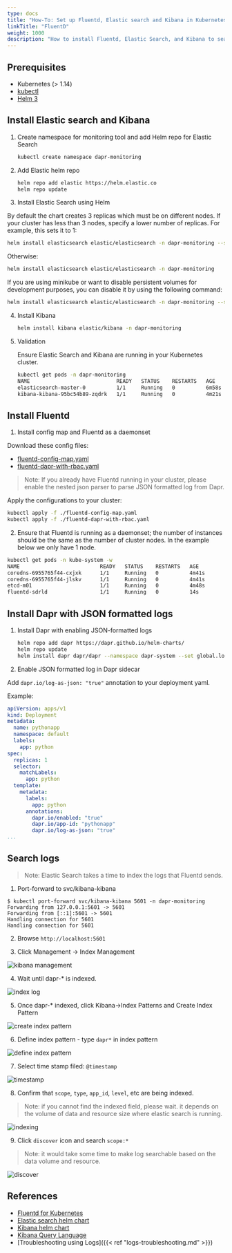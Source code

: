 ```yaml
---
type: docs
title: "How-To: Set up Fluentd, Elastic search and Kibana in Kubernetes"
linkTitle: "FluentD"
weight: 1000
description: "How to install Fluentd, Elastic Search, and Kibana to search logs in Kubernetes"
---
```


## Prerequisites

- Kubernetes (> 1.14)
- [kubectl](https://kubernetes.io/docs/tasks/tools/install-kubectl/)
- [Helm 3](https://helm.sh/)


## Install Elastic search and Kibana

1.  Create namespace for monitoring tool and add Helm repo for Elastic Search

    ```bash
    kubectl create namespace dapr-monitoring
    ```

2. Add Elastic helm repo

    ```bash
    helm repo add elastic https://helm.elastic.co
    helm repo update
    ```

3. Install Elastic Search using Helm

By default the chart creates 3 replicas which must be on different nodes.  If your cluster has less than 3 nodes, specify a lower number of replicas.  For example, this sets it to 1:

```bash
helm install elasticsearch elastic/elasticsearch -n dapr-monitoring --set replicas=1
```

Otherwise:

```bash
helm install elasticsearch elastic/elasticsearch -n dapr-monitoring
```

If you are using minikube or want to disable persistent volumes for development purposes, you can disable it by using the following command:

```bash
helm install elasticsearch elastic/elasticsearch -n dapr-monitoring --set persistence.enabled=false --replicas=1
```

4. Install Kibana

    ```bash
    helm install kibana elastic/kibana -n dapr-monitoring
    ```

5. Validation

    Ensure Elastic Search and Kibana are running in your Kubernetes cluster.
    
    ```bash
    kubectl get pods -n dapr-monitoring
    NAME                            READY   STATUS    RESTARTS   AGE
    elasticsearch-master-0          1/1     Running   0          6m58s
    kibana-kibana-95bc54b89-zqdrk   1/1     Running   0          4m21s
    ```

## Install Fluentd

1. Install config map and Fluentd as a daemonset

Download these config files:
- [fluentd-config-map.yaml](/docs/fluentd-config-map.yaml)
- [fluentd-dapr-with-rbac.yaml](/docs/fluentd-dapr-with-rbac.yaml)

> Note: If you already have Fluentd running in your cluster, please enable the nested json parser to parse JSON formatted log from Dapr.

Apply the configurations to your cluster:

```bash
kubectl apply -f ./fluentd-config-map.yaml
kubectl apply -f ./fluentd-dapr-with-rbac.yaml
```

2. Ensure that Fluentd is running as a daemonset; the number of instances should be the same as the number of cluster nodes.  In the example below we only have 1 node.

```bash
kubectl get pods -n kube-system -w
NAME                          READY   STATUS    RESTARTS   AGE
coredns-6955765f44-cxjxk      1/1     Running   0          4m41s
coredns-6955765f44-jlskv      1/1     Running   0          4m41s
etcd-m01                      1/1     Running   0          4m48s
fluentd-sdrld                 1/1     Running   0          14s
```


## Install Dapr with JSON formatted logs

1. Install Dapr with enabling JSON-formatted logs

    ```bash
    helm repo add dapr https://dapr.github.io/helm-charts/
    helm repo update
    helm install dapr dapr/dapr --namespace dapr-system --set global.logAsJson=true
    ```

2. Enable JSON formatted log in Dapr sidecar

Add `dapr.io/log-as-json: "true"` annotation to your deployment yaml.

Example:
```yaml
apiVersion: apps/v1
kind: Deployment
metadata:
  name: pythonapp
  namespace: default
  labels:
    app: python
spec:
  replicas: 1
  selector:
    matchLabels:
      app: python
  template:
    metadata:
      labels:
        app: python
      annotations:
        dapr.io/enabled: "true"
        dapr.io/app-id: "pythonapp"
        dapr.io/log-as-json: "true"
...
```

## Search logs

> Note: Elastic Search takes a time to index the logs that Fluentd sends. 

1. Port-forward to svc/kibana-kibana

```
$ kubectl port-forward svc/kibana-kibana 5601 -n dapr-monitoring
Forwarding from 127.0.0.1:5601 -> 5601
Forwarding from [::1]:5601 -> 5601
Handling connection for 5601
Handling connection for 5601
```

2. Browse `http://localhost:5601`

3. Click Management -> Index Management

![kibana management](/images/kibana-1.png)

4. Wait until dapr-* is indexed.

![index log](/images/kibana-2.png)

5. Once dapr-* indexed, click Kibana->Index Patterns and Create Index Pattern

![create index pattern](/images/kibana-3.png)

6. Define index pattern - type `dapr*` in index pattern

![define index pattern](/images/kibana-4.png)

7. Select time stamp filed: `@timestamp`

![timestamp](/images/kibana-5.png)

8. Confirm that `scope`, `type`, `app_id`, `level`, etc are being indexed.

> Note: if you cannot find the indexed field, please wait. it depends on the volume of data and resource size where elastic search is running.

![indexing](/images/kibana-6.png)

9. Click `discover` icon and search `scope:*`

> Note: it would take some time to make log searchable based on the data volume and resource.

![discover](/images/kibana-7.png)

## References

* [Fluentd for Kubernetes](https://docs.fluentd.org/v/0.12/articles/kubernetes-fluentd)
* [Elastic search helm chart](https://github.com/elastic/helm-charts/tree/master/elasticsearch)
* [Kibana helm chart](https://github.com/elastic/helm-charts/tree/master/kibana)
* [Kibana Query Language](https://www.elastic.co/guide/en/kibana/current/kuery-query.html)
* [Troubleshooting using Logs]({{< ref "logs-troubleshooting.md" >}})
